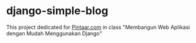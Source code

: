django-simple-blog
==================

This project dedicated for [Pintaar.com](http://pintaar.com) in class "Membangun Web Aplikasi dengan Mudah Menggunakan Django"
